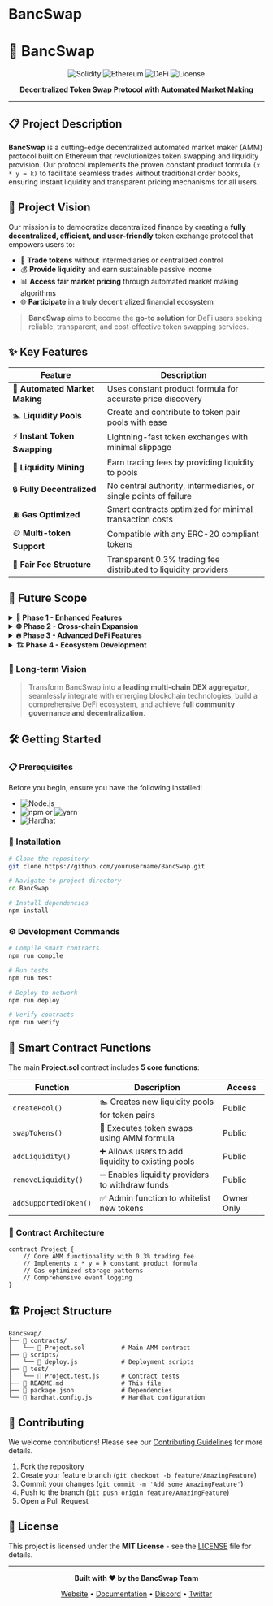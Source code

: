 # BancSwap

# 🚀 BancSwap

<div align="center">

![Solidity](https://img.shields.io/badge/Solidity-363636?style=for-the-badge&logo=solidity&logoColor=white)
![Ethereum](https://img.shields.io/badge/Ethereum-3C3C3D?style=for-the-badge&logo=ethereum&logoColor=white)
![DeFi](https://img.shields.io/badge/DeFi-FF6B6B?style=for-the-badge&logo=bitcoin&logoColor=white)
![License](https://img.shields.io/badge/License-MIT-green.svg?style=for-the-badge)

**Decentralized Token Swap Protocol with Automated Market Making**

</div>

---

## 📋 Project Description

**BancSwap** is a cutting-edge decentralized automated market maker (AMM) protocol built on Ethereum that revolutionizes token swapping and liquidity provision. Our protocol implements the proven constant product formula `(x * y = k)` to facilitate seamless trades without traditional order books, ensuring instant liquidity and transparent pricing mechanisms for all users.

## 🎯 Project Vision

Our mission is to democratize decentralized finance by creating a **fully decentralized, efficient, and user-friendly** token exchange protocol that empowers users to:

- 🔄 **Trade tokens** without intermediaries or centralized control
- 💰 **Provide liquidity** and earn sustainable passive income
- 📊 **Access fair market pricing** through automated market making algorithms
- 🌐 **Participate** in a truly decentralized financial ecosystem

> **BancSwap** aims to become the **go-to solution** for DeFi users seeking reliable, transparent, and cost-effective token swapping services.

## ✨ Key Features

| Feature | Description |
|---------|-------------|
| 🤖 **Automated Market Making** | Uses constant product formula for accurate price discovery |
| 🏊 **Liquidity Pools** | Create and contribute to token pair pools with ease |
| ⚡ **Instant Token Swapping** | Lightning-fast token exchanges with minimal slippage |
| 💎 **Liquidity Mining** | Earn trading fees by providing liquidity to pools |
| 🔒 **Fully Decentralized** | No central authority, intermediaries, or single points of failure |
| ⛽ **Gas Optimized** | Smart contracts optimized for minimal transaction costs |
| 🪙 **Multi-token Support** | Compatible with any ERC-20 compliant tokens |
| 💸 **Fair Fee Structure** | Transparent 0.3% trading fee distributed to liquidity providers |

## 🚀 Future Scope

<details>
<summary><strong>🎯 Phase 1 - Enhanced Features</strong></summary>

- 🏛️ **Governance Token**: Launch native BCS token for protocol governance
- 🌾 **Yield Farming**: Additional reward mechanisms for liquidity providers
- ⚡ **Flash Loans**: Enable uncollateralized loans for arbitrage opportunities
- 🔮 **Price Oracle Integration**: Integrate with external price feeds for better accuracy

</details>

<details>
<summary><strong>🌐 Phase 2 - Cross-chain Expansion</strong></summary>

- 🔗 **Multi-chain Support**: Deploy on Polygon, BSC, and other EVM-compatible chains
- 🌉 **Cross-chain Bridges**: Enable seamless asset transfers between chains
- 🚄 **Layer 2 Integration**: Implement on Arbitrum and Optimism for faster, cheaper transactions

</details>

<details>
<summary><strong>🔥 Phase 3 - Advanced DeFi Features</strong></summary>

- 🎯 **Concentrated Liquidity**: Allow LPs to provide liquidity within specific price ranges
- 📈 **Perpetual Swaps**: Enable leveraged trading with perpetual contracts
- 📊 **Options Trading**: Introduce decentralized options trading platform
- 🛡️ **Insurance Pools**: Protocol insurance for smart contract risks

</details>

<details>
<summary><strong>🏗️ Phase 4 - Ecosystem Development</strong></summary>

- 📱 **Mobile Application**: Native mobile app for iOS and Android
- 📊 **Advanced Analytics**: Comprehensive trading and liquidity analytics dashboard
- 🔌 **API Integration**: RESTful APIs for third-party integrations
- 🛠️ **Developer SDKs**: Tools and libraries for developers building on BancSwap

</details>

### 🎯 Long-term Vision

> Transform BancSwap into a **leading multi-chain DEX aggregator**, seamlessly integrate with emerging blockchain technologies, build a comprehensive DeFi ecosystem, and achieve **full community governance and decentralization**.

## 🛠️ Getting Started

### 📋 Prerequisites

Before you begin, ensure you have the following installed:

- ![Node.js](https://img.shields.io/badge/Node.js-v16+-43853D?style=flat-square&logo=node.js&logoColor=white)
- ![npm](https://img.shields.io/badge/npm-latest-CB3837?style=flat-square&logo=npm&logoColor=white) or ![yarn](https://img.shields.io/badge/yarn-latest-2C8EBB?style=flat-square&logo=yarn&logoColor=white)
- ![Hardhat](https://img.shields.io/badge/Hardhat-latest-FFF100?style=flat-square&logo=ethereum&logoColor=black)

### 🚀 Installation

```bash
# Clone the repository
git clone https://github.com/yourusername/BancSwap.git

# Navigate to project directory
cd BancSwap

# Install dependencies
npm install
```

### ⚙️ Development Commands

```bash
# Compile smart contracts
npm run compile

# Run tests
npm run test

# Deploy to network
npm run deploy

# Verify contracts
npm run verify
```

## 📜 Smart Contract Functions

The main **Project.sol** contract includes **5 core functions**:

| Function | Description | Access |
|----------|-------------|---------|
| `createPool()` | 🏊 Creates new liquidity pools for token pairs | Public |
| `swapTokens()` | 🔄 Executes token swaps using AMM formula | Public |
| `addLiquidity()` | ➕ Allows users to add liquidity to existing pools | Public |
| `removeLiquidity()` | ➖ Enables liquidity providers to withdraw funds | Public |
| `addSupportedToken()` | ✅ Admin function to whitelist new tokens | Owner Only |

### 🔧 Contract Architecture

```solidity
contract Project {
    // Core AMM functionality with 0.3% trading fee
    // Implements x * y = k constant product formula
    // Gas-optimized storage patterns
    // Comprehensive event logging
}
```

## 🏗️ Project Structure

```
BancSwap/
├── 📁 contracts/
│   └── 📄 Project.sol          # Main AMM contract
├── 📁 scripts/
│   └── 📄 deploy.js            # Deployment scripts
├── 📁 test/
│   └── 📄 Project.test.js      # Contract tests
├── 📄 README.md                # This file
├── 📄 package.json             # Dependencies
└── 📄 hardhat.config.js        # Hardhat configuration
```

## 👥 Contributing

We welcome contributions! Please see our [Contributing Guidelines](CONTRIBUTING.md) for more details.

1. Fork the repository
2. Create your feature branch (`git checkout -b feature/AmazingFeature`)
3. Commit your changes (`git commit -m 'Add some AmazingFeature'`)
4. Push to the branch (`git push origin feature/AmazingFeature`)
5. Open a Pull Request

## 📄 License

This project is licensed under the **MIT License** - see the [LICENSE](LICENSE) file for details.

---

<div align="center">

**Built with ❤️ by the BancSwap Team**

[Website](https://bancswap.com) • [Documentation](https://docs.bancswap.com) • [Discord](https://discord.gg/bancswap) • [Twitter](https://twitter.com/bancswap)

</div>
